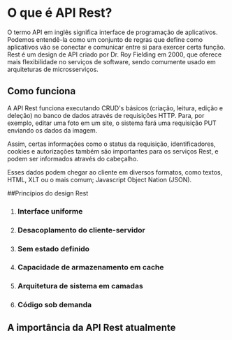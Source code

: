 # O que é API Rest?

  O termo API em inglês significa interface de programação de aplicativos.
Podemos entendê-la como um conjunto de regras que define como aplicativos vão se conectar e comunicar entre si para exercer certa função.
Rest é um design de API criado por Dr. Roy Fielding em 2000, que oferece mais flexibilidade no serviços de software, sendo comumente usado em arquiteturas de microsserviços.

## Como funciona
A API Rest funciona executando CRUD's básicos (criação, leitura, edição e deleção) no banco de dados através de requisições HTTP. Para, por exemplo, editar uma foto em um site, o sistema fará uma requisição PUT enviando os dados da imagem. 

Assim, certas informações como o status da requisição, identificadores, cookies e autorizações também são importantes para os serviços Rest, e podem ser informados através do cabeçalho. 

Esses dados podem chegar ao cliente em diversos formatos, como textos, HTML, XLT ou o mais comum; Javascript Object Nation (JSON). 


##Princípios do design Rest

1. ### Interface uniforme 
2. ### Desacoplamento do cliente-servidor
3. ### Sem estado definido
4. ### Capacidade de armazenamento em cache
5. ### Arquitetura de sistema em camadas
6. ### Código sob demanda



## A importância da API Rest atualmente
